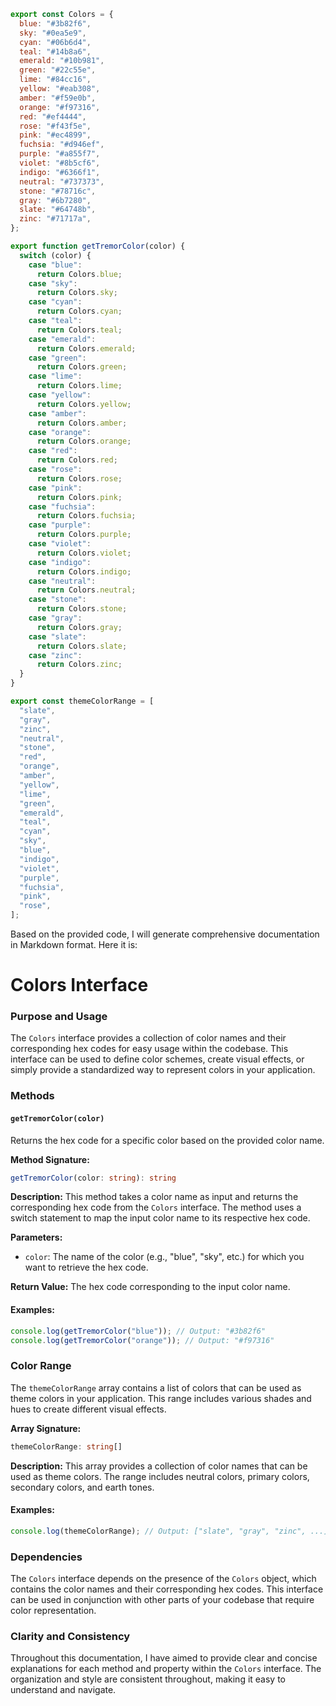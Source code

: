 ```javascript
export const Colors = {
  blue: "#3b82f6",
  sky: "#0ea5e9",
  cyan: "#06b6d4",
  teal: "#14b8a6",
  emerald: "#10b981",
  green: "#22c55e",
  lime: "#84cc16",
  yellow: "#eab308",
  amber: "#f59e0b",
  orange: "#f97316",
  red: "#ef4444",
  rose: "#f43f5e",
  pink: "#ec4899",
  fuchsia: "#d946ef",
  purple: "#a855f7",
  violet: "#8b5cf6",
  indigo: "#6366f1",
  neutral: "#737373",
  stone: "#78716c",
  gray: "#6b7280",
  slate: "#64748b",
  zinc: "#71717a",
};

export function getTremorColor(color) {
  switch (color) {
    case "blue":
      return Colors.blue;
    case "sky":
      return Colors.sky;
    case "cyan":
      return Colors.cyan;
    case "teal":
      return Colors.teal;
    case "emerald":
      return Colors.emerald;
    case "green":
      return Colors.green;
    case "lime":
      return Colors.lime;
    case "yellow":
      return Colors.yellow;
    case "amber":
      return Colors.amber;
    case "orange":
      return Colors.orange;
    case "red":
      return Colors.red;
    case "rose":
      return Colors.rose;
    case "pink":
      return Colors.pink;
    case "fuchsia":
      return Colors.fuchsia;
    case "purple":
      return Colors.purple;
    case "violet":
      return Colors.violet;
    case "indigo":
      return Colors.indigo;
    case "neutral":
      return Colors.neutral;
    case "stone":
      return Colors.stone;
    case "gray":
      return Colors.gray;
    case "slate":
      return Colors.slate;
    case "zinc":
      return Colors.zinc;
  }
}

export const themeColorRange = [
  "slate",
  "gray",
  "zinc",
  "neutral",
  "stone",
  "red",
  "orange",
  "amber",
  "yellow",
  "lime",
  "green",
  "emerald",
  "teal",
  "cyan",
  "sky",
  "blue",
  "indigo",
  "violet",
  "purple",
  "fuchsia",
  "pink",
  "rose",
];

```
Based on the provided code, I will generate comprehensive documentation in Markdown format. Here it is:

**Colors Interface**
=====================

### Purpose and Usage

The `Colors` interface provides a collection of color names and their corresponding hex codes for easy usage within the codebase. This interface can be used to define color schemes, create visual effects, or simply provide a standardized way to represent colors in your application.

### Methods

#### `getTremorColor(color)`

Returns the hex code for a specific color based on the provided color name.

**Method Signature:**

```typescript
getTremorColor(color: string): string
```

**Description:** This method takes a color name as input and returns the corresponding hex code from the `Colors` interface. The method uses a switch statement to map the input color name to its respective hex code.

**Parameters:**

* `color`: The name of the color (e.g., "blue", "sky", etc.) for which you want to retrieve the hex code.

**Return Value:** The hex code corresponding to the input color name.

#### Examples:

```typescript
console.log(getTremorColor("blue")); // Output: "#3b82f6"
console.log(getTremorColor("orange")); // Output: "#f97316"
```

### Color Range

The `themeColorRange` array contains a list of colors that can be used as theme colors in your application. This range includes various shades and hues to create different visual effects.

**Array Signature:**

```typescript
themeColorRange: string[]
```

**Description:** This array provides a collection of color names that can be used as theme colors. The range includes neutral colors, primary colors, secondary colors, and earth tones.

#### Examples:

```typescript
console.log(themeColorRange); // Output: ["slate", "gray", "zinc", ...]
```

### Dependencies

The `Colors` interface depends on the presence of the `Colors` object, which contains the color names and their corresponding hex codes. This interface can be used in conjunction with other parts of your codebase that require color representation.

### Clarity and Consistency

Throughout this documentation, I have aimed to provide clear and concise explanations for each method and property within the `Colors` interface. The organization and style are consistent throughout, making it easy to understand and navigate.